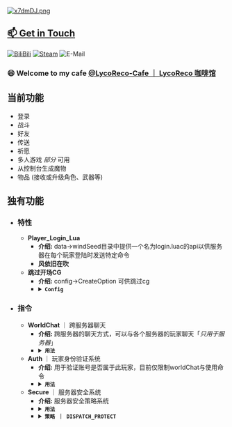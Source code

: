 <a href="https://imgse.com/i/x7dmDJ"><img src="https://s1.ax1x.com/2022/11/01/x7dmDJ.png" alt="x7dmDJ.png" border="0" />

## 📫 Get in Touch

[![BiliBili](https://img.shields.io/badge/-Chisato73-00a1d6?style=flat-square&logo=bilibili&logoColor=fff)](https://space.bilibili.com/323081938)
[![Steam](https://img.shields.io/badge/-ChisatoNishikigi73-000000?style=flat-square&logo=steam&logoColor=white&labelColor=000000)](https://steamcommunity.com/id/12389463925)
![E-Mail](https://img.shields.io/badge/-lxr2061895177@163.com-168de2?style=flat-square&logo=mail.ru&logoColor=white&labelColor=168de2)
### 😄 Welcome to my cafe [@LycoReco-Cafe ｜ LycoReco 咖啡馆](https://github.com/LycoReco-Cafe)

## 当前功能

* 登录
* 战斗
* 好友
* 传送
* 祈愿
* 多人游戏 *部分* 可用
* 从控制台生成魔物
* 物品 (接收或升级角色、武器等)


## 独有功能

- ### 特性
    - **Player_Login_Lua**
        - **介绍:** data->windSeed目录中提供一个名为login.luac的api以供服务器在每个玩家登陆时发送特定命令
        - **风依旧在吹**
    - **跳过开场CG**
        - **介绍:** config->CreateOption 可供跳过cg
        - <details><summary><b> <code>Config<br></code></b></summary><code>SkipOpeningCutscene->是否跳过</code><br><code>CharacterId->默认角色id</code><br><code>AccountNickName->默认用户名（填空则为账号名）</code><br><code>NameCardId->默认名片id</code></details>

- ### 指令
    - **WorldChat** ｜ 跨服务器聊天
        - **介绍:** 跨服务器的聊天方式，可以与各个服务器的玩家聊天「_只用于服务器_」
        - <details><summary><b> <code>用法<br></code></b></summary><code>create [Port] [WorldName（随便填，暂时没用）] [name] ｜ 创建一个去中心服务器</code><br><code>link [linkIp] [linkPort] [Port] [PID] [name] ｜ 连接一个去中心服务器</code><br><code>link config [PID] ｜ 使用config里的配置连接</code><br><code>send [message] ｜ 发送服务器消息</code><br><code>close ｜ 断开连接</code><br><code>set send [times] | 设置玩家一分钟内发送消息的条数</code></details>
    - **Auth** ｜ 玩家身份验证系统
        - **介绍:** 用于验证账号是否属于此玩家，目前仅限制worldChat与使用命令
        - <details><summary><b> <code>用法<br></code></b></summary><code>lp [Password] | 验证密码，初次使用则为设置密码</code><br><code>rp [RawPassword] [Password] | 重置密码，需输入原密码与新密码</code></details>
    - **Secure** ｜ 服务器安全系统
        - **介绍:** 服务器安全策略系统
        - <details><summary><b> <code>用法<br></code></b></summary><code>strategy add/delete [strategy] | 添加/删除安全策略</code></details>
        - <details><summary><b> <code>策略 ｜ DISPATCH_PROTECT<br></code></b></summary><code>DISPATCH_TIME | 限制在单位时间内客户端注册账号个数的策略</code><br><code>DISPATCH_IP_COUNT | 限制单个IP在单位时间内在客户端注册账号个数的策略</code><br><code>DISPATCH_IP_TIME | 限制单个IP在客户端注册账号总数</code></details>



